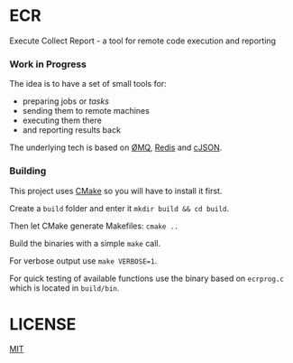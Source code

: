 # ECR
Execute Collect Report -  a tool for remote code execution and reporting

### Work in Progress

The idea is to have a set of small tools for:

* preparing jobs or *tasks*
* sending them to remote machines
* executing them there 
* and reporting results back

The underlying tech is based on [ØMQ](http://zeromq.org/), [Redis](https://redis.io/) and [cJSON](https://github.com/DaveGamble/cJSON).

### Building

This project uses [CMake](https://cmake.org/download/) so you will have to install it first.

Create a `build` folder and enter it `mkdir build && cd build`.

Then let CMake generate Makefiles: `cmake ..`

Build the binaries with a simple `make` call.

For verbose output use `make VERBOSE=1`.

For quick testing of available functions use the binary based on `ecrprog.c` which is located in `build/bin`.

# LICENSE

[MIT](https://github.com/brakmic/ECR/blob/master/LICENSE)
